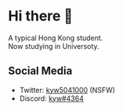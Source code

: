 [1]: https://twitter.com/kyw5041000
[2]: https://dsc.bio/kyw
# Hi there 👋

<!--
**kyw504100/kyw504100** is a ✨ _special_ ✨ repository because its `README.md` (this file) appears on your GitHub profile.

Here are some ideas to get you started:

- 🔭 I’m currently working on ...
- 🌱 I’m currently learning ...
- 👯 I’m looking to collaborate on ...
- 🤔 I’m looking for help with ...
- 💬 Ask me about ...
- 📫 How to reach me: ...
- 😄 Pronouns: ...
- ⚡ Fun fact: ...
-->
A typical Hong Kong student.<br>
Now studying in Universoty.
<!--## Languages

Only basic HTML(***4***) and JavaScript<br>
​ <br>
Do you guys still use the <​FONT​> tag? <br>
​ <br>
What? How about CSS?
### None.

## Others

Basic SQL and Excel functions, nothing fancy.-->

## Social Media

+ Twitter: [kyw5041000][1] (NSFW)
+ Discord: [kyw#4364][2]
